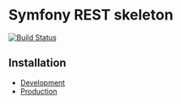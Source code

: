 Symfony REST skeleton
=====================

[![Build Status](https://travis-ci.org/riskawarrior/symfony-rest-skeleton.svg?branch=master)](https://travis-ci.org/riskawarrior/symfony-rest-skeleton)

Installation
------------

* [Development](docs/source/installation/development.rst)
* [Production](docs/source/installation/production.rst)